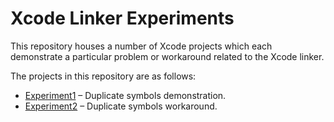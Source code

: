# Xcode Linker Experiments

This repository houses a number of Xcode projects which each demonstrate a particular problem or workaround related to the Xcode linker.

The projects in this repository are as follows:

* [Experiment1](Experiment1) – Duplicate symbols demonstration.
* [Experiment2](Experiment2) – Duplicate symbols workaround.
